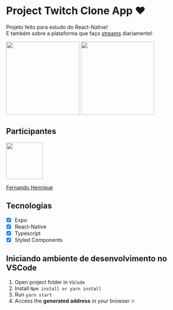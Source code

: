 # Project Twitch Clone App :heart:
Projeto feito para estudo do React-Native! <br>
E também sobre a plataforma que faço [streams](https://www.twitch.tv/zumbizar) diariamente!

<img src="https://user-images.githubusercontent.com/68034298/104318430-2a972500-54be-11eb-87de-474f6a9d8f1e.png" width="200" > <img src="https://user-images.githubusercontent.com/68034298/104318371-13583780-54be-11eb-9796-79774475e68f.png" width="200" >


## Participantes

[<img src="https://avatars1.githubusercontent.com/u/68034298?s=460&u=e740c043521aa42a70260b6bd717dadd11df8623&v=4" width="100px;"/>](https://github.com/zumbizar)

[Fernando Henrique](https://github.com/zumbizar)


## Tecnologias

- [x] Expo
- [x] React-Native
- [x] Typescript
- [x] Styled Components
 
 ## Iniciando ambiente de desenvolvimento no VSCode

1. Open project folder in `VSCode`
2. Install `Npm install or yarn install` 
3. Run `yarn start` 
4. Access the **generated address** in your browser :fire:
